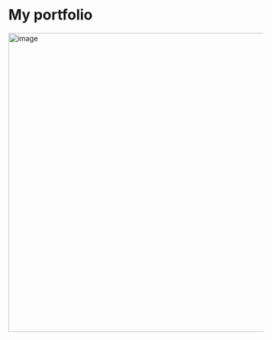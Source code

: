 # My portfolio

<img width="825" height="591" alt="image" src="https://github.com/user-attachments/assets/dc7bda5e-ce8b-4973-a569-94ced5be6d5c" />
